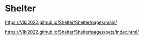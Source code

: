 # Shelter
https://Viki2022.github.io/Shelter/Shelter/pages/main/

https://Viki2022.github.io/Shelter/Shelter/pages/pets/index.html/